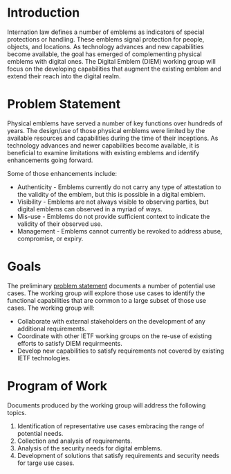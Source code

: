 # Introduction

Internation law defines a number of emblems as indicators of special protections
or handling. These emblems signal protection for people, objects, and locations.
As technology advances and new capabilities become available, the goal has emerged
of complementing physical emblems with digital ones. The Digital Emblem (DIEM)
working group will focus on the developing capabilities that
augment the existing emblem and extend their reach into the digital realm.

# Problem Statement

Physical emblems have served a number of key functions over hundreds of years.
The design/use of those physical emblems were limited by the available resources
and capabilities during the time of their inceptions.  As technology advances and
newer capabilities become available, it is beneficial to examine limitations with
existing emblems and identify enhancements going forward.

Some of those enhancements include:

 * Authenticity - Emblems currently do not carry any type of attestation to the validity of the emblem, but this is possible in a digital emblem.
 * Visibility - Emblems are not always visible to observing parties, but digital emblems can observed in a myriad of ways.
 * Mis-use - Emblems do not provide sufficient context to indicate the validity of their observed use.
 * Management - Emblems cannot currently be revoked to address abuse, compromise, or expiry.

# Goals

The preliminary [problem statement](https://datatracker.ietf.org/doc/draft-haberman-digital-emblem-ps/)
documents a number of potential use cases. The working group will explore those use cases to
identify the functional capabilities that are common to a large subset of those use cases.
The working group will:

 * Collaborate with external stakeholders on the development of any additional requirements.
 * Coordinate with other IETF working groups on the re-use of existing efforts to satisfy DIEM requirmeents.
 * Develop new capabilities to satisfy requirements not covered by existing IETF technologies.

# Program of Work

Documents produced by the working group will address the following topics.

 1. Identification of representative use cases embracing the range of potential needs.
 2. Collection and analysis of requirements.
 3. Analysis of the security needs for digital emblems.
 4. Development of solutions that satisfy requirements and security needs for targe use cases.
